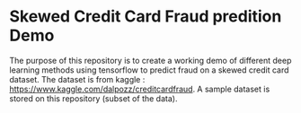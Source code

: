 # Skewed Credit Card Fraud predition Demo
The purpose of this repository is to create a working demo of different deep learning methods using tensorflow to predict fraud on a skewed credit card dataset. 
The dataset is from kaggle : https://www.kaggle.com/dalpozz/creditcardfraud. A sample dataset is stored on this repository (subset of the data).

 

